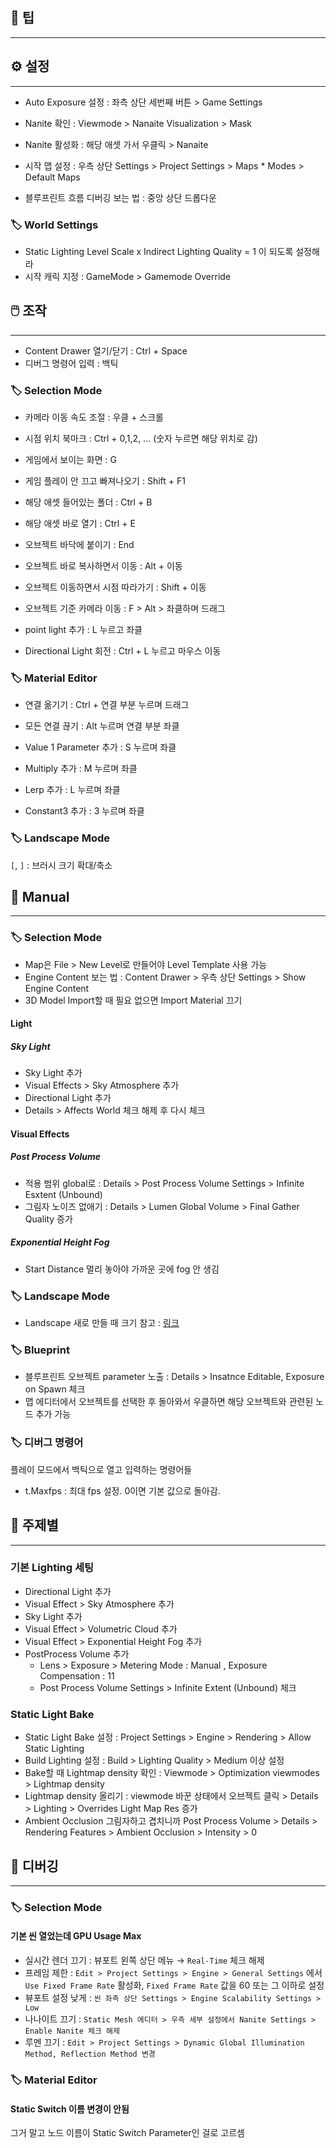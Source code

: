 
## 📌 팁
---




## ⚙️ 설정
---

- Auto Exposure 설정 : 좌측 상단 세번째 버튼 > Game Settings
- Nanite 확인 : Viewmode > Nanaite Visualization > Mask
- Nanite 활성화 : 해당 애셋 가서 우클릭 > Nanaite

- 시작 맵 설정 : 우측 상단 Settings > Project Settings > Maps * Modes > Default Maps

- 블루프린트 흐름 디버깅 보는 법 : 중앙 상단 드롭다운

### 🏷️ World Settings

- Static Lighting Level Scale x Indirect Lighting Quality = 1 이 되도록 설정해라
- 시작 캐릭 지정 : GameMode > Gamemode Override

## 🖱️ 조작
---

- Content Drawer 열기/닫기 : Ctrl + Space
- 디버그 명령어 입력 : 백틱

### 🏷️ Selection Mode

- 카메라 이동 속도 조절 : 우클 + 스크롤
- 시점 위치 북마크 : Ctrl + 0,1,2, ... (숫자 누르면 해당 위치로 감)
- 게임에서 보이는 화면 : G
- 게임 플레이 안 끄고 빠져나오기 : Shift + F1

- 해당 애셋 들어있는 폴더 : Ctrl + B
- 해당 애셋 바로 열기 : Ctrl + E

- 오브젝트 바닥에 붙이기 : End
- 오브젝트 바로 복사하면서 이동 : Alt + 이동
- 오브젝트 이동하면서 시점 따라가기 : Shift + 이동
- 오브젝트 기준 카메라 이동 : F > Alt > 좌클하며 드래그

- point light 추가 : L 누르고 좌클
- Directional Light 회전 : Ctrl + L 누르고 마우스 이동

### 🏷️ Material Editor

- 연결 옮기기 : Ctrl + 연결 부분 누르며 드래그
- 모든 연결 끊기 : Alt 누르며 연결 부분 좌클

- Value 1 Parameter 추가 : S 누르며 좌클
- Multiply 추가 : M 누르며 좌클
- Lerp 추가 : L 누르며 좌클
- Constant3 추가 : 3 누르며 좌클

### 🏷️ Landscape Mode

`[`, `]` : 브러시 크기 확대/축소



## 📄 Manual
---

### 🏷️ Selection Mode

- Map은 File > New Level로 만들어야 Level Template 사용 가능
- Engine Content 보는 법 : Content Drawer > 우측 상단 Settings > Show Engine Content
- 3D Model Import할 때 필요 없으면 Import Material 끄기

#### Light

##### Sky Light
- Sky Light  추가
- Visual Effects > Sky Atmosphere 추가
- Directional Light 추가
- Details > Affects World 체크 해제 후 다시 체크

#### Visual Effects
##### Post Process Volume
- 적용 범위 global로 : Details > Post Process Volume Settings > Infinite Esxtent (Unbound)
- 그림자 노이즈 없애기 : Details > Lumen Global Volume > Final Gather Quality 증가
##### Exponential Height Fog
- Start Distance 멀리 놓아야 가까운 곳에 fog 안 생김


### 🏷️ Landscape Mode

- Landscape 새로 만들 때 크기 참고 : [링크](https://dev.epicgames.com/documentation/en-us/unreal-engine/landscape-technical-guide-in-unreal-engine)


### 🏷️ Blueprint

- 블루프린트 오브젝트 parameter 노출 : Details > Insatnce Editable, Exposure on Spawn 체크
- 맵 에디터에서 오브젝트를 선택한 후 돌아와서 우클하면 해당 오브젝트와 관련된 노드 추가 가능


### 🏷️ 디버그 명령어

플레이 모드에서 백틱으로 열고 입력하는 명령어들

- t.Maxfps : 최대 fps 설정. 0이면 기본 값으로 돌아감.


## 🧾 주제별
---

### 기본 Lighting 세팅

- Directional Light 추가
- Visual Effect > Sky Atmosphere 추가
- Sky Light 추가
- Visual Effect > Volumetric Cloud 추가
- Visual Effect > Exponential Height Fog 추가
- PostProcess Volume 추가
  - Lens > Exposure > Metering Mode : Manual , Exposure Compensation : 11
  - Post Process Volume Settings > Infinite Extent (Unbound) 체크

### Static Light Bake

- Static Light Bake 설정 : Project Settings > Engine > Rendering > Allow Static Lighting
- Build Lighting 설정 : Build > Lighting Quality > Medium 이상 설정
- Bake할 때 Lightmap density 확인 : Viewmode > Optimization viewmodes > Lightmap density
- Lightmap density 올리기 : viewmode 바꾼 상태에서 오브젝트 클릭 > Details > Lighting > Overrides Light Map Res 증가
- Ambient Occlusion 그림자하고 겹치니까 Post Process Volume > Details > Rendering Features > Ambient Occlusion > Intensity > 0





## 🦫 디버깅
---

### 🏷️ Selection Mode

#### 기본 씬 열었는데 GPU Usage Max

- 실시간 렌더 끄기 : 뷰포트 왼쪽 상단 메뉴 → `Real-Time` 체크 해제
- 프레임 제한 : `Edit > Project Settings > Engine > General Settings` 에서 `Use Fixed Frame Rate` 활성화, `Fixed Frame Rate` 값을 60 또는 그 이하로 설정
- 뷰포트 설정 낮게 : `씬 좌측 상단 Settings > Engine Scalability Settings > Low`
- 나나이트 끄기 : `Static Mesh 에디터 > 우측 세부 설정에서 Nanite Settings > Enable Nanite 체크 해제`
- 루멘 끄기 : `Edit > Project Settings > Dynamic Global Illumination Method, Reflection Method 변경`


### 🏷️ Material Editor

#### Static Switch 이름 변경이 안됨
그거 말고 노드 이름이 Static Switch Parameter인 걸로 고르셈
